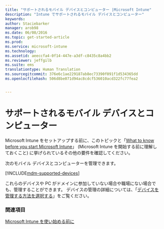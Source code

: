 ```yaml
---
title: "サポートされるモバイル デバイスとコンピューター |Microsoft Intune"
description: "Intune でサポートされるモバイル デバイスとコンピューター"
keywords: 
author: Staciebarker
manager: arob98
ms.date: 06/08/2016
ms.topic: get-started-article
ms.prod: 
ms.service: microsoft-intune
ms.technology: 
ms.assetid: aeeccfa4-0f14-447e-a3df-c8435c8a4bb2
ms.reviewer: jeffgilb
ms.suite: ems
translationtype: Human Translation
ms.sourcegitcommit: 376e6c1ae229187ab8ec73390f091f1d534365dd
ms.openlocfilehash: 506d8be071d94ac8cdcf536010acd322fc77fea2


---
```


# サポートされるモバイル デバイスとコンピューター

Microsoft Intune をセットアップする前に、このトピックと「[What to know before you start Microsoft Intune](what-to-know-before-you-start-microsoft-intune.md)」 (Microsoft Intune を開始する前に理解しておくこと) に挙げられているその他の要件を確認してください。 

次のモバイル デバイスとコンピューターを管理できます。

[!INCLUDE[mdm-supported-devices](../includes/mdm-supported-devices.md)] 

これらのデバイスや PC がドメインに参加していない場合や職場にない場合でも、管理することができます。 デバイスの管理の詳細については、「[デバイスを管理する方法を選択する](/Intune/get-started/choose-how-to-manage-devices)」をご覧ください。


### 関連項目
[Microsoft Intune を使い始める前に](what-to-know-before-you-start-microsoft-intune.md)


<!--HONumber=Jul16_HO3-->


